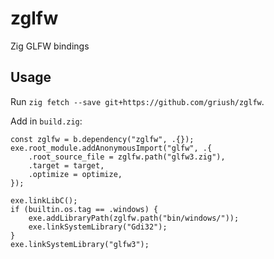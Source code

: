 # zglfw
Zig GLFW bindings

## Usage
Run `zig fetch --save git+https://github.com/griush/zglfw`.

Add in `build.zig`:
```zig
const zglfw = b.dependency("zglfw", .{});
exe.root_module.addAnonymousImport("glfw", .{
    .root_source_file = zglfw.path("glfw3.zig"),
    .target = target,
    .optimize = optimize,
});

exe.linkLibC();
if (builtin.os.tag == .windows) {
    exe.addLibraryPath(zglfw.path("bin/windows/"));
    exe.linkSystemLibrary("Gdi32");
}
exe.linkSystemLibrary("glfw3");
```
